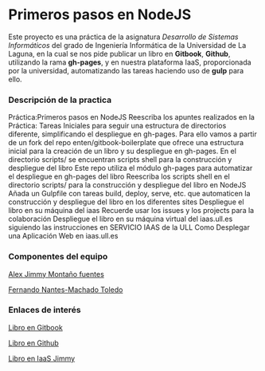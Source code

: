 # Primeros pasos en NodeJS
Este proyecto es una práctica de la asignatura _Desarrollo de Sistemas Informáticos_ del grado de Ingeniería Informática de la Universidad de La Laguna, en la cual se nos pide publicar un libro en **Gitbook**, **Github**, utilizando la rama **gh-pages**, y en nuestra plataforma IaaS, proporcionada por la universidad, automatizando las tareas haciendo uso de **gulp** para ello.

### Descripción de la practica
>
Práctica:Primeros pasos en NodeJS
Reescriba los apuntes realizados en la Práctica: Tareas Iniciales para seguir una estructura de directorios diferente, simplificando el despliegue en gh-pages.
Para ello vamos a partir de un fork del repo enten/gitbook-boilerplate que ofrece una estructura inicial para la creación de un libro y su despliegue en gh-pages.
    En el directorio scripts/ se encuentran scripts shell para la construcción y despliegue del libro
    Este repo utiliza el módulo gh-pages para automatizar el despliegue en gh-pages del libro
    Reescriba los scripts shell en el directorio scripts/ para la construcción y despliegue del libro en NodeJS
    Añada un Gulpfile con tareas build, deploy, serve, etc. que automaticen la construcción y despliegue del libro en los diferentes sites
    Despliegue el libro en su máquina del iaas
    Recuerde usar los issues y los projects para la colaboración
    Despliegue el libro en su máquina virtual del iaas.ull.es siguiendo las instrucciones en
        SERVICIO IAAS de la ULL
        Como Desplegar una Aplicación Web en iaas.ull.es

### Componentes del equipo
[Alex Jimmy Montaño fuentes](https://didream.github.io)

[Fernando Nantes-Machado Toledo](https://alu100897975.github.io)

### Enlaces de interés
[Libro en Gitbook](https://didream.gitbooks.io/primeros-pasos-en-nodejs-fernando-jimmy/content)

[Libro en Github](https://ull-esit-dsi-1617.github.io/primeros-pasos-en-nodejs-fernando-jimmy/)

[Libro en IaaS Jimmy](http://10.6.129.229:8080/index.html)
